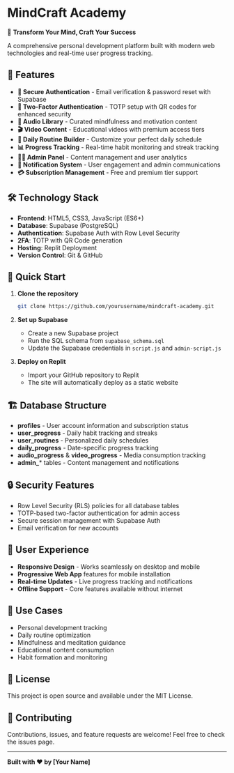 
# MindCraft Academy

🧠 **Transform Your Mind, Craft Your Success** 

A comprehensive personal development platform built with modern web technologies and real-time user progress tracking.

## 🌟 Features

- **🔐 Secure Authentication** - Email verification & password reset with Supabase
- **📱 Two-Factor Authentication** - TOTP setup with QR codes for enhanced security
- **🎵 Audio Library** - Curated mindfulness and motivation content
- **🎬 Video Content** - Educational videos with premium access tiers
- **📅 Daily Routine Builder** - Customize your perfect daily schedule
- **📊 Progress Tracking** - Real-time habit monitoring and streak tracking
- **👨‍💼 Admin Panel** - Content management and user analytics
- **🔔 Notification System** - User engagement and admin communications
- **💳 Subscription Management** - Free and premium tier support

## 🛠 Technology Stack

- **Frontend**: HTML5, CSS3, JavaScript (ES6+)
- **Database**: Supabase (PostgreSQL)
- **Authentication**: Supabase Auth with Row Level Security
- **2FA**: TOTP with QR Code generation
- **Hosting**: Replit Deployment
- **Version Control**: Git & GitHub

## 🚀 Quick Start

1. **Clone the repository**
   ```bash
   git clone https://github.com/yourusername/mindcraft-academy.git
   ```

2. **Set up Supabase**
   - Create a new Supabase project
   - Run the SQL schema from `supabase_schema.sql`
   - Update the Supabase credentials in `script.js` and `admin-script.js`

3. **Deploy on Replit**
   - Import your GitHub repository to Replit
   - The site will automatically deploy as a static website

## 🏗 Database Structure

- **profiles** - User account information and subscription status
- **user_progress** - Daily habit tracking and streaks
- **user_routines** - Personalized daily schedules
- **daily_progress** - Date-specific progress tracking
- **audio_progress** & **video_progress** - Media consumption tracking
- **admin_*** tables - Content management and notifications

## 🔒 Security Features

- Row Level Security (RLS) policies for all database tables
- TOTP-based two-factor authentication for admin access
- Secure session management with Supabase Auth
- Email verification for new accounts

## 📱 User Experience

- **Responsive Design** - Works seamlessly on desktop and mobile
- **Progressive Web App** features for mobile installation
- **Real-time Updates** - Live progress tracking and notifications
- **Offline Support** - Core features available without internet

## 🎯 Use Cases

- Personal development tracking
- Daily routine optimization
- Mindfulness and meditation guidance
- Educational content consumption
- Habit formation and monitoring

## 📄 License

This project is open source and available under the MIT License.

## 🤝 Contributing

Contributions, issues, and feature requests are welcome! Feel free to check the issues page.

---

**Built with ❤️ by [Your Name]**
